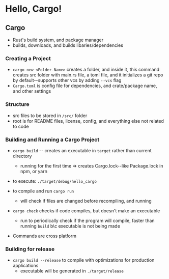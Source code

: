 # Hello, Cargo!

## Cargo

* Rust's build system, and package manager
* builds, downloads, and builds libaries/dependencies

### Creating a Project

* `cargo new <Folder-Name>` creates a folder, and inside it, this command creates src folder with main.rs file, a toml file, and it initializes a git repo by default--supports other vcs by adding `--vcs` flag
* `Cargo.toml` is config file for dependencies, and crate/package name, and other settings

### Structure

* src files to be stored in `/src/` folder
* root is for README files, license, config, and everything else not related to code

### Building and Running a Cargo Project

* `cargo build` -- creates an executable in `target` rather than current directory
  * running for the first time => creates Cargo.lock--like Package.lock in npm, or yarn
* to execute: `./target/debug/hello_cargo`
* to compile and run `cargo run`
  * will check if files are changed before recompiling, and running
* `cargo check` checks if code compiles, but doesn't make an executable
  * run to periodically check if the program will compile, faster than running `build` b\c executable is not being made

* Commands are cross platform

### Building for release

* `cargo build --release` to compile with optimizations for production applications
  * executable will be generated in `./target/release`